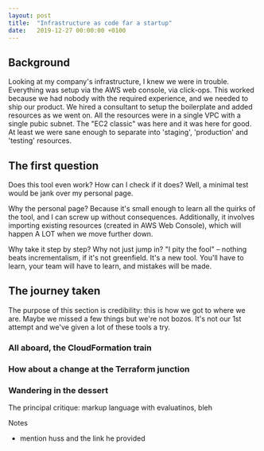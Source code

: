 ```yaml
---
layout: post
title:  "Infrastructure as code far a startup"
date:   2019-12-27 00:00:00 +0100
---
```


## Background

Looking at my company's infrastructure, I knew we were in trouble.
Everything was setup via the AWS web console, via click-ops.
This worked because we had nobody with the required experience, and we needed to ship our product.
We hired a consultant to setup the boilerplate and added resources as we went on.
All the resources were in a single VPC with a single pubic subnet.
The "EC2 classic" was here and it was here for good.
At least we were sane enough to separate into 'staging', 'production' and 'testing' resources.

## The first question

Does this tool even work? How can I check if it does?
Well, a minimal test would be jank over my personal page.

Why the personal page?
Because it's small enough to learn all the quirks of the tool, and I can screw up without consequences.
Additionally, it involves importing existing resources (created in AWS Web Console), which will happen A LOT when we move further down.

Why take it step by step? Why not just jump in?
"I pity the fool" – nothing beats incrementalism, if it's not greenfield. It's a new tool. You'll have to learn, your team will have to learn, and mistakes will be made.

## The journey taken

The purpose of this section is credibility: this is how we got to where we are.
Maybe we missed a few things but we're not bozos.
It's not our 1st attempt and we've given a lot of these tools a try.

### All aboard, the CloudFormation train

### How about a change at the Terraform junction

### Wandering in the dessert

The principal critique: markup language with evaluatinos, bleh


Notes
- mention huss and the link he provided
